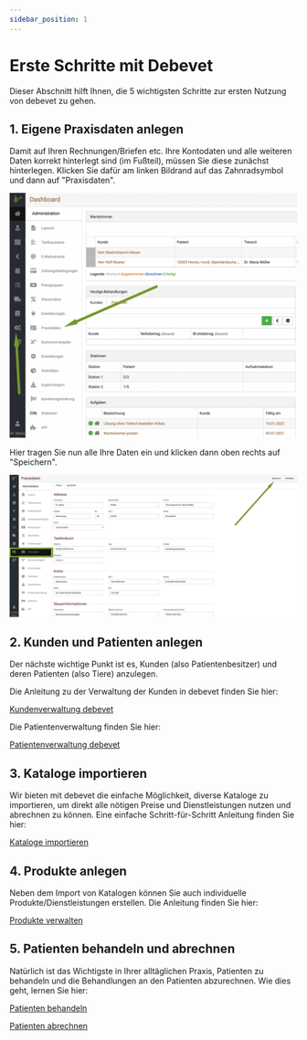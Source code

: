 ```yaml
---
sidebar_position: 1
---
```


# Erste Schritte mit Debevet  

Dieser Abschnitt hilft Ihnen, die 5 wichtigsten Schritte zur ersten Nutzung von debevet zu gehen. 

## 1. Eigene Praxisdaten anlegen   

Damit auf Ihren Rechnungen/Briefen etc.  Ihre Kontodaten und alle weiteren Daten korrekt hinterlegt sind (im Fußteil), müssen Sie diese 
zunächst hinterlegen. Klicken Sie dafür am linken Bildrand auf das Zahnradsymbol und dann auf "Praxisdaten".  

![](../static/img/ersteschritte/praxisdaten_anlegen1.png)    

Hier tragen Sie nun alle Ihre Daten ein und klicken dann oben rechts auf "Speichern".  
  
![](../static/img/ersteschritte/praxisdaten_anlegen2.png)  

## 2. Kunden und Patienten anlegen    

Der nächste wichtige Punkt ist es, Kunden (also Patientenbesitzer) und deren Patienten (also Tiere) anzulegen. 

Die Anleitung zu der Verwaltung der Kunden in debevet finden Sie hier:  

[Kundenverwaltung debevet](/docs/Kunden/Kunden_in_debevet)

Die Patientenverwaltung finden Sie hier:  

[Patientenverwaltung debevet](/docs/Patienten/Patienten_in_debevet)



## 3. Kataloge importieren   

Wir bieten mit debevet die einfache Möglichkeit, diverse Kataloge zu importieren, um direkt alle nötigen Preise und Dienstleistungen
nutzen und abrechnen zu können. Eine einfache Schritt-für-Schritt Anleitung finden Sie hier:  

[Kataloge importieren](/docs/Warenwirtschaft/Kataloge)



## 4. Produkte anlegen  

Neben dem Import von Katalogen können Sie auch individuelle Produkte/Dienstleistungen erstellen. Die Anleitung finden Sie hier:  

[Produkte verwalten](/docs/Warenwirtschaft/Produkte)  

## 5. Patienten behandeln und abrechnen

Natürlich ist das Wichtigste in Ihrer alltäglichen Praxis, Patienten zu behandeln und die Behandlungen an den Patienten abzurechnen. 
Wie dies geht, lernen Sie hier:

[Patienten behandeln](/docs/012%20Patienten/020%20Behandlung)

[Patienten abrechnen](/docs/012%20Patienten/030%20Patienten%20abrechnen)

